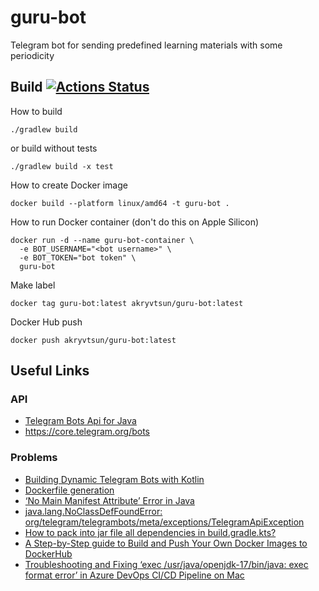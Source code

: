 # guru-bot
Telegram bot for sending predefined learning materials with some periodicity

## Build [![Actions Status](https://github.com/akryvtsun/guru-bot/workflows/CI/badge.svg)](https://github.com/akryvtsun/guru-bot/actions)

How to build
```
./gradlew build
```
or build without tests
```
./gradlew build -x test
```

How to create Docker image
```
docker build --platform linux/amd64 -t guru-bot .
```

How to run Docker container (don't do this on Apple Silicon)
```
docker run -d --name guru-bot-container \
  -e BOT_USERNAME="<bot username>" \
  -e BOT_TOKEN="bot token" \
  guru-bot     
```

Make label
```
docker tag guru-bot:latest akryvtsun/guru-bot:latest
```

Docker Hub push
```
docker push akryvtsun/guru-bot:latest
```

## Useful Links

### API
- [Telegram Bots Api for Java](https://rubenlagus.github.io/TelegramBotsDocumentation/telegram-bots.html)
- https://core.telegram.org/bots

### Problems
- [Building Dynamic Telegram Bots with Kotlin](https://medium.com/@razavioo/building-dynamic-telegram-bots-with-kotlin-26b841966fbb)
- [Dockerfile generation](https://chatgpt.com/c/66e46e18-5298-8007-821f-025a677df112)
- [‘No Main Manifest Attribute’ Error in Java](https://ioflood.com/blog/no-main-manifest-attribute/)
- [java.lang.NoClassDefFoundError: org/telegram/telegrambots/meta/exceptions/TelegramApiException](https://stackoverflow.com/questions/65976406/java-lang-noclassdeffounderror-org-telegram-telegrambots-meta-exceptions-telegr)
- [How to pack into jar file all dependencies in build.gradle.kts?](https://chatgpt.com/c/66e6dbe8-2ffc-8007-b19b-096b3bf793a8)
- [A Step-by-Step guide to Build and Push Your Own Docker Images to DockerHub](https://medium.com/@komalminhas.96/a-step-by-step-guide-to-build-and-push-your-own-docker-images-to-dockerhub-709963d4a8bc)
- [Troubleshooting and Fixing ‘exec /usr/java/openjdk-17/bin/java: exec format error’ in Azure DevOps CI/CD Pipeline on Mac](https://medium.com/@bectorhimanshu/troubleshooting-and-fixing-exec-usr-java-openjdk-17-bin-java-exec-format-error-in-azure-devops-63e2ea1b7525)